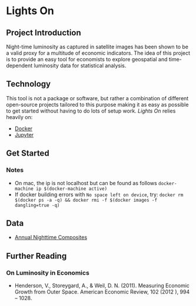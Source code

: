 # Lights On

## Project Introduction

Night-time luminosity as captured in satellite images has been shown to be a valid proxy for a multitude of economic indicators.
The idea of this project is to provide an easy tool for economists to explore geospatial and time-dependent luminosity data for statistical analysis.


## Technology

This tool is not a package or software, but rather a combination of different open-source projects tailored to this purpose making it as easy as possible to get started without having to do lots of setup work. _Lights On_ relies heavily on:
* [Docker](https://www.docker.com/)
* [Jupyter](http://jupyter.org/)


## Get Started

### Notes

* On mac, the ip is not localhost but can be found as follows `docker-machine ip $(docker-machine active)`
* If docker building errors with `No space left on device`, try: `docker rm $(docker ps -a -q) && docker rmi -f $(docker images -f dangling=true -q)`


## Data

* [Annual Nighttime Composites](https://ngdc.noaa.gov/eog/dmsp/downloadV4composites.html)

## Further Reading

### On Luminosity in Economics

* Henderson, V., Storeygard, A., & Weil, D. N. (2011). Measuring Economic Growth from Outer Space. American Economic Review, 102 (2012 ), 994 – 1028.
